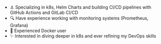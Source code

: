 - ⚓ Specializing in k8s, Helm Charts and building CI/CD pipelines with GitHub Actions and GitLab CI/CD
- 🔍 Have experience working with monitoring systems (Prometheus, Grafana)
- 🐳 Experienced Docker user
- ✨ Interested in diving deeper in k8s and ever refining my DevOps skills
